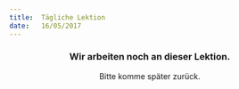 ```yaml
---
title:  Tägliche Lektion
date:   16/05/2017
---
```


### <center>Wir arbeiten noch an dieser Lektion.</center>
<center>Bitte komme später zurück.</center>